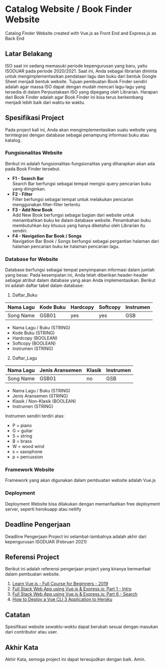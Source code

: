 # Catalog Website / Book Finder Website
Catalog Finder Website created with Vue.js as Front End and Express.js as Back End

## Latar Belakang
ISO saat ini sedang memasuki periode kepengurusan yang baru, yaitu ISODUAR pada periode 2020/2021. Saat ini, Anda sebagai librarian
diminta untuk mengimplementasikan pendataan lagu dan buku dari bentuk Google Sheet menjadi bentuk website. Tujuan pembuatan Book Finder sendiri
adalah agar massa ISO dapat dengan mudah mencari lagu-lagu yang tersedia di dalam Perpustakaan ISO yang dipegang oleh Librarian. Harapan dari Book Finder
adalah agar Book Finder ini bisa terus berkembang menjadi lebih baik dari waktu ke waktu.

## Spesifikasi Project
Pada project kali ini, Anda akan mengimplementasikan suatu website yang terintegrasi dengan database sebagai penampung informasi buku atau katalog.

### Fungsionalitas Website
Berikut ini adalah fungsionalitas-fungsionalitas yang diharapkan akan ada pada Book Finder tersebut.
- <b>F1 - Search Bar</b><br>
Search Bar berfungsi sebagai tempat mengisi query pencarian buku yang diinginkan.
- <b>F2 - Filter</b><br>
Filter berfungsi sebagai tempat untuk melakukan pencarian menggunakan filter-filter tertentu
- <b>F3 - Add New Book</b><br>
Add New Book berfungsi sebagai bagian dari website untuk menambahkan buku ke dalam database website.
Penambahan buku membutuhkan *key* khusus yang hanya diketahui oleh Librarian itu sendiri.
- <b>F4 - Navigation Bar Book / Songs</b><br>
Navigation Bar Book / Songs berfungsi sebagai pergantian halaman dari halaman pencarian buku ke halaman pencarian lagu.

### Database for Website
Database berfungsi sebagai tempat penyimpanan informasi dalam jumlah yang besar. Pada kesempatan ini, Anda telah diberikan header-header sebagai atribut dalam database
yang akan Anda implementasikan. Berikut ini adalah daftar tabel dalam database:
1. Daftar_Buku

| Nama Lagu | Kode Buku  | Hardcopy  | Softcopy | Instrumen |
| --------- | ---------- | --------- | -------- | --------- |
| Song Name | GSB01      | yes       | yes      | GSB       |

- Nama Lagu / Buku (STRING)
- Kode Buku (STRING)
- Hardcopy (BOOLEAN)
- Softcopy (BOOLEAN)
- Instrumen (STRING)



2. Daftar_Lagu

| Nama Lagu | Jenis Aransemen  | Klasik    | Instrumen |
| --------- | ---------------- | --------- | --------- |
| Song Name | GSB01            | no        | GSB       |

- Nama Lagu / Buku (STRING)
- Jenis Aransemen (STRING)
- Klasik / Non-Klasik (BOOLEAN)
- Instrumen (STRING)

Instrumen sendiri terdiri atas:<br>
- P = piano<br>
- G = guitar<br>
- S = string<br>
- B = brass<br>
- W = wood wind<br>
- s = saxophone<br>
- p = percussion<br>

### Framework Website
Framework yang akan digunakan dalam pembuatan website adalah Vue.js

### Deployment
Deployment Website bisa dilakukan dengan memanfaatkan free deployment server, seperti herokuapp atau netlify

## Deadline Pengerjaan
Deadline Pengerjaan Project ini selambat-lambatnya adalah akhir dari kepengurusan ISODUAR (Februari 2021)

## Referensi Project
Berikut ini adalah referensi pengerjaan project yang kiranya bermanfaat dalam pembuatan website.
1. [Learn Vue.js - Full Course for Beginners - 2019](https://www.youtube.com/watch?v=4deVCNJq3qc)
2. [Full Stack Web App using Vue.js & Express.js: Part 1 - Intro](https://www.youtube.com/watch?v=Fa4cRMaTDUI)
3. [Full Stack Web App using Vue.js & Express.js: Part 6 - Search](https://www.youtube.com/watch?v=ipYlztBRpp0)
3. [How to Deploy a Vue CLI 3 Application to Heroku](https://www.youtube.com/watch?v=yfW9knTBR90)

## Catatan
Spesifikasi website *sewaktu-waktu* dapat berubah sesuai dengan masukan dari contributor atau user.

## Akhir Kata
Akhir Kata, semoga project ini dapat terwujudkan dengan baik. Amin.
